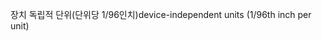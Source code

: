 <span data-ttu-id="8c45d-101">장치 독립적 단위(단위당 1/96인치)</span><span class="sxs-lookup"><span data-stu-id="8c45d-101">device-independent units (1/96th inch per unit)</span></span>